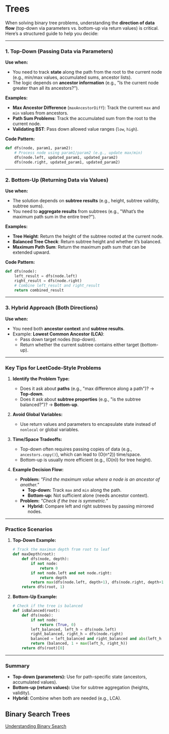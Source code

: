 # Trees




When solving binary tree problems, understanding the **direction of data flow** (top-down via parameters vs. bottom-up via return values) is critical. Here’s a structured guide to help you decide:

---

### **1. Top-Down (Passing Data via Parameters)**
**Use when:**
- You need to track **state** along the path from the root to the current node (e.g., min/max values, accumulated sums, ancestor lists).
- The logic depends on **ancestor information** (e.g., "Is the current node greater than all its ancestors?").

**Examples:**
- **Max Ancestor Difference** (`maxAncestorDiff`): Track the current `max` and `min` values from ancestors.
- **Path Sum Problems**: Track the accumulated sum from the root to the current node.
- **Validating BST**: Pass down allowed value ranges (`low`, `high`).

**Code Pattern:**
```python
def dfs(node, param1, param2):
    # Process node using param1/param2 (e.g., update max/min)
    dfs(node.left, updated_param1, updated_param2)
    dfs(node.right, updated_param1, updated_param2)
```

---

### **2. Bottom-Up (Returning Data via Values)**
**Use when:**
- The solution depends on **subtree results** (e.g., height, subtree validity, subtree sums).
- You need to **aggregate results** from subtrees (e.g., "What’s the maximum path sum in the entire tree?").

**Examples:**
- **Tree Height**: Return the height of the subtree rooted at the current node.
- **Balanced Tree Check**: Return subtree height and whether it’s balanced.
- **Maximum Path Sum**: Return the maximum path sum that can be extended upward.

**Code Pattern:**
```python
def dfs(node):
    left_result = dfs(node.left)
    right_result = dfs(node.right)
    # Combine left_result and right_result
    return combined_result
```

---

### **3. Hybrid Approach (Both Directions)**
**Use when:**
- You need both **ancestor context** and **subtree results**.
- Example: **Lowest Common Ancestor (LCA)**:
  - Pass down target nodes (top-down).
  - Return whether the current subtree contains either target (bottom-up).

---

### **Key Tips for LeetCode-Style Problems**
1. **Identify the Problem Type:**
   - Does it ask about **paths** (e.g., "max difference along a path")? → **Top-down**.
   - Does it ask about **subtree properties** (e.g., "is the subtree balanced?")? → **Bottom-up**.

2. **Avoid Global Variables:**
   - Use return values and parameters to encapsulate state instead of `nonlocal` or global variables.

3. **Time/Space Tradeoffs:**
   - Top-down often requires passing copies of data (e.g., `ancestors.copy()`), which can lead to \(O(n^2)\) time/space.
   - Bottom-up is usually more efficient (e.g., \(O(n)\) for tree height).

4. **Example Decision Flow:**
   - **Problem:** *"Find the maximum value where a node is an ancestor of another."*
     - **Top-down:** Track `max` and `min` along the path.
     - **Bottom-up:** Not sufficient alone (needs ancestor context).
   - **Problem:** *"Check if the tree is symmetric."*
     - **Hybrid:** Compare left and right subtrees by passing mirrored nodes.

---

### **Practice Scenarios**
1. **Top-Down Example:**
   ```python
   # Track the maximum depth from root to leaf
   def maxDepth(root):
       def dfs(node, depth):
           if not node:
               return 0
           if not node.left and not node.right:
               return depth
           return max(dfs(node.left, depth+1), dfs(node.right, depth+1))
       return dfs(root, 1)
   ```

2. **Bottom-Up Example:**
   ```python
   # Check if the tree is balanced
   def isBalanced(root):
       def dfs(node):
           if not node:
               return (True, 0)
           left_balanced, left_h = dfs(node.left)
           right_balanced, right_h = dfs(node.right)
           balanced = left_balanced and right_balanced and abs(left_h - right_h) <= 1
           return (balanced, 1 + max(left_h, right_h))
       return dfs(root)[0]
   ```

---

### **Summary**
- **Top-down (parameters):** Use for path-specific state (ancestors, accumulated values).
- **Bottom-up (return values):** Use for subtree aggregation (heights, validity).
- **Hybrid:** Combine when both are needed (e.g., LCA).


## Binary Search Trees

[Understanding Binary Search ](https://akcoding.com/dsa/non-linear-data-structures/tree-data-structure/binary-search-tree/)
<!--stackedit_data:
eyJoaXN0b3J5IjpbODk1MDM3MzkzLC00OTYxNjM3NDldfQ==
-->
